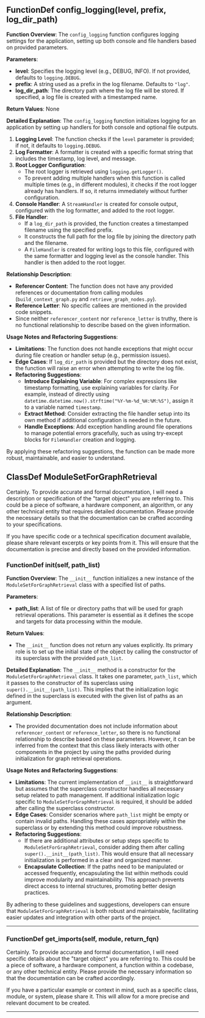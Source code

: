 ## FunctionDef config_logging(level, prefix, log_dir_path)
**Function Overview**: The `config_logging` function configures logging settings for the application, setting up both console and file handlers based on provided parameters.

**Parameters**:
- **level**: Specifies the logging level (e.g., DEBUG, INFO). If not provided, defaults to `logging.DEBUG`.
- **prefix**: A string used as a prefix in the log filename. Defaults to `"log"`.
- **log_dir_path**: The directory path where the log file will be stored. If specified, a log file is created with a timestamped name.

**Return Values**: None

**Detailed Explanation**:
The `config_logging` function initializes logging for an application by setting up handlers for both console and optional file outputs.
1. **Logging Level**: The function checks if the `level` parameter is provided; if not, it defaults to `logging.DEBUG`.
2. **Log Formatter**: A formatter is created with a specific format string that includes the timestamp, log level, and message.
3. **Root Logger Configuration**:
   - The root logger is retrieved using `logging.getLogger()`.
   - To prevent adding multiple handlers when this function is called multiple times (e.g., in different modules), it checks if the root logger already has handlers. If so, it returns immediately without further configuration.
4. **Console Handler**: A `StreamHandler` is created for console output, configured with the log formatter, and added to the root logger.
5. **File Handler**:
   - If a `log_dir_path` is provided, the function creates a timestamped filename using the specified prefix.
   - It constructs the full path for the log file by joining the directory path and the filename.
   - A `FileHandler` is created for writing logs to this file, configured with the same formatter and logging level as the console handler. This handler is then added to the root logger.

**Relationship Description**:
- **Referencer Content**: The function does not have any provided references or documentation from calling modules (`build_context_graph.py` and `retrieve_graph_nodes.py`).
- **Reference Letter**: No specific callees are mentioned in the provided code snippets.
- Since neither `referencer_content` nor `reference_letter` is truthy, there is no functional relationship to describe based on the given information.

**Usage Notes and Refactoring Suggestions**:
- **Limitations**: The function does not handle exceptions that might occur during file creation or handler setup (e.g., permission issues).
- **Edge Cases**: If `log_dir_path` is provided but the directory does not exist, the function will raise an error when attempting to write the log file.
- **Refactoring Suggestions**:
  - **Introduce Explaining Variable**: For complex expressions like timestamp formatting, use explaining variables for clarity. For example, instead of directly using `datetime.datetime.now().strftime("%Y-%m-%d_%H:%M:%S")`, assign it to a variable named `timestamp`.
  - **Extract Method**: Consider extracting the file handler setup into its own method if additional configuration is needed in the future.
  - **Handle Exceptions**: Add exception handling around file operations to manage potential errors gracefully, such as using try-except blocks for `FileHandler` creation and logging.

By applying these refactoring suggestions, the function can be made more robust, maintainable, and easier to understand.
## ClassDef ModuleSetForGraphRetrieval
Certainly. To provide accurate and formal documentation, I will need a description or specification of the "target object" you are referring to. This could be a piece of software, a hardware component, an algorithm, or any other technical entity that requires detailed documentation. Please provide the necessary details so that the documentation can be crafted according to your specifications.

If you have specific code or a technical specification document available, please share relevant excerpts or key points from it. This will ensure that the documentation is precise and directly based on the provided information.
### FunctionDef __init__(self, path_list)
**Function Overview**: The `__init__` function initializes a new instance of the `ModuleSetForGraphRetrieval` class with a specified list of paths.

**Parameters**:
- **path_list**: A list of file or directory paths that will be used for graph retrieval operations. This parameter is essential as it defines the scope and targets for data processing within the module.

**Return Values**:
- The `__init__` function does not return any values explicitly. Its primary role is to set up the initial state of the object by calling the constructor of its superclass with the provided `path_list`.

**Detailed Explanation**: 
The `__init__` method is a constructor for the `ModuleSetForGraphRetrieval` class. It takes one parameter, `path_list`, which it passes to the constructor of its superclass using `super().__init__(path_list)`. This implies that the initialization logic defined in the superclass is executed with the given list of paths as an argument.

**Relationship Description**:
- The provided documentation does not include information about `referencer_content` or `reference_letter`, so there is no functional relationship to describe based on these parameters. However, it can be inferred from the context that this class likely interacts with other components in the project by using the paths provided during initialization for graph retrieval operations.

**Usage Notes and Refactoring Suggestions**:
- **Limitations**: The current implementation of `__init__` is straightforward but assumes that the superclass constructor handles all necessary setup related to path management. If additional initialization logic specific to `ModuleSetForGraphRetrieval` is required, it should be added after calling the superclass constructor.
- **Edge Cases**: Consider scenarios where `path_list` might be empty or contain invalid paths. Handling these cases appropriately within the superclass or by extending this method could improve robustness.
- **Refactoring Suggestions**:
  - If there are additional attributes or setup steps specific to `ModuleSetForGraphRetrieval`, consider adding them after calling `super().__init__(path_list)`. This would ensure that all necessary initialization is performed in a clear and organized manner.
  - **Encapsulate Collection**: If the paths need to be manipulated or accessed frequently, encapsulating the list within methods could improve modularity and maintainability. This approach prevents direct access to internal structures, promoting better design practices.

By adhering to these guidelines and suggestions, developers can ensure that `ModuleSetForGraphRetrieval` is both robust and maintainable, facilitating easier updates and integration with other parts of the project.
***
### FunctionDef get_imports(self, module, return_fqn)
Certainly. To provide accurate and formal documentation, I will need specific details about the "target object" you are referring to. This could be a piece of software, a hardware component, a function within a codebase, or any other technical entity. Please provide the necessary information so that the documentation can be crafted accordingly.

If you have a particular example or context in mind, such as a specific class, module, or system, please share it. This will allow for a more precise and relevant document to be created.
***
